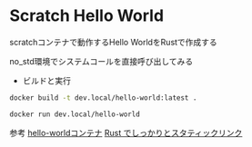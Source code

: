 Scratch Hello World
=====

scratchコンテナで動作するHello WorldをRustで作成する

no_std環境でシステムコールを直接呼び出してみる

- ビルドと実行
```sh
docker build -t dev.local/hello-world:latest .

docker run dev.local/hello-world
```

参考
[hello-worldコンテナ](https://hub.docker.com/_/hello-world])
[Rust でしっかりとスタティックリンク](https://qiita.com/moriai/items/b1fa7d1b43d985d408cc)
